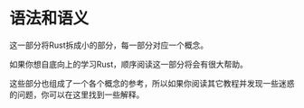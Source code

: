 # 语法和语义

这一部分将Rust拆成小的部分，每一部分对应一个概念。

如果你想自底向上的学习Rust，顺序阅读这一部分将会有很大帮助。

这些部分也组成了一个各个概念的参考，所以如果你阅读其它教程并发现一些迷惑的问题，你可以在这里找到一些解释。
